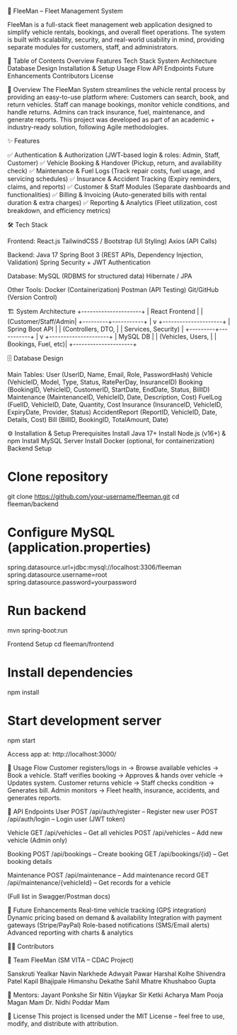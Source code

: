 🚗 FleeMan – Fleet Management System

FleeMan is a full-stack fleet management web application designed to simplify vehicle rentals, bookings, and overall fleet operations. The system is built with scalability, security, and real-world usability in mind, providing separate modules for customers, staff, and administrators.

📖 Table of Contents
Overview
Features
Tech Stack
System Architecture
Database Design
Installation & Setup
Usage Flow
API Endpoints
Future Enhancements
Contributors
License

🔎 Overview
The FleeMan System streamlines the vehicle rental process by providing an easy-to-use platform where:
Customers can search, book, and return vehicles.
Staff can manage bookings, monitor vehicle conditions, and handle returns.
Admins can track insurance, fuel, maintenance, and generate reports.
This project was developed as part of an academic + industry-ready solution, following Agile methodologies.

✨ Features

✅ Authentication & Authorization (JWT-based login & roles: Admin, Staff, Customer)
✅ Vehicle Booking & Handover (Pickup, return, and availability check)
✅ Maintenance & Fuel Logs (Track repair costs, fuel usage, and servicing schedules)
✅ Insurance & Accident Tracking (Expiry reminders, claims, and reports)
✅ Customer & Staff Modules (Separate dashboards and functionalities)
✅ Billing & Invoicing (Auto-generated bills with rental duration & extra charges)
✅ Reporting & Analytics (Fleet utilization, cost breakdown, and efficiency metrics)

🛠 Tech Stack

Frontend:
React.js
TailwindCSS / Bootstrap (UI Styling)
Axios (API Calls)

Backend:
Java 17
Spring Boot 3 (REST APIs, Dependency Injection, Validation)
Spring Security + JWT Authentication

Database:
MySQL (RDBMS for structured data)
Hibernate / JPA

Other Tools:
Docker (Containerization)
Postman (API Testing)
Git/GitHub (Version Control)

🏗 System Architecture
+---------------------+
|   React Frontend    |
| (Customer/Staff/Admin|
+---------+-----------+
          |
          v
+---------------------+
|   Spring Boot API   |
|  (Controllers, DTO, |
| Services, Security) |
+---------+-----------+
          |
          v
+---------------------+
|     MySQL DB        |
| (Vehicles, Users,   |
| Bookings, Fuel, etc)|
+---------------------+

🗄 Database Design

Main Tables:
User (UserID, Name, Email, Role, PasswordHash)
Vehicle (VehicleID, Model, Type, Status, RatePerDay, InsuranceID)
Booking (BookingID, VehicleID, CustomerID, StartDate, EndDate, Status, BillID)
Maintenance (MaintenanceID, VehicleID, Date, Description, Cost)
FuelLog (FuelID, VehicleID, Date, Quantity, Cost
Insurance (InsuranceID, VehicleID, ExpiryDate, Provider, Status)
AccidentReport (ReportID, VehicleID, Date, Details, Cost)
Bill (BillID, BookingID, TotalAmount, Date)

⚙ Installation & Setup
Prerequisites
Install Java 17+
Install Node.js (v16+) & npm
Install MySQL Server
Install Docker (optional, for containerization)
Backend Setup
# Clone repository
git clone https://github.com/your-username/fleeman.git
cd fleeman/backend

# Configure MySQL (application.properties)
spring.datasource.url=jdbc:mysql://localhost:3306/fleeman
spring.datasource.username=root
spring.datasource.password=yourpassword

# Run backend
mvn spring-boot:run

Frontend Setup
cd fleeman/frontend

# Install dependencies
npm install

# Start development server
npm start

Access app at: http://localhost:3000/

🚦 Usage Flow
Customer registers/logs in → Browse available vehicles → Book a vehicle.
Staff verifies booking → Approves & hands over vehicle → Updates system.
Customer returns vehicle → Staff checks condition → Generates bill.
Admin monitors → Fleet health, insurance, accidents, and generates reports.

📡 API Endpoints
User
POST /api/auth/register – Register new user
POST /api/auth/login – Login user (JWT token)

Vehicle
GET /api/vehicles – Get all vehicles
POST /api/vehicles – Add new vehicle (Admin only)

Booking
POST /api/bookings – Create booking
GET /api/bookings/{id} – Get booking details

Maintenance
POST /api/maintenance – Add maintenance record
GET /api/maintenance/{vehicleId} – Get records for a vehicle

(Full list in Swagger/Postman docs)

🚀 Future Enhancements
Real-time vehicle tracking (GPS integration)
Dynamic pricing based on demand & availability
Integration with payment gateways (Stripe/PayPal)
Role-based notifications (SMS/Email alerts)
Advanced reporting with charts & analytics

👨‍💻 Contributors

👤 Team FleeMan (SM VITA – CDAC Project)

Sanskruti Yealkar
Navin Narkhede
Adwyait Pawar
Harshal Kolhe
Shivendra Patel
Kapil Bhajipale
Himanshu Dekathe
Sahil Mhatre
Khushaboo Gupta


🙏 Mentors:
Jayant Ponkshe Sir
Nitin Vijaykar Sir
Ketki Acharya Mam
Pooja Magan Mam
Dr. Nidhi Poddar Mam

📜 License
This project is licensed under the MIT License – feel free to use, modify, and distribute with attribution.
